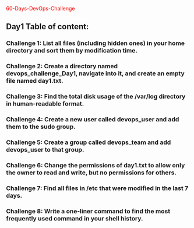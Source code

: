 <span style="color: red;"> 60-Days-DevOps-Challenge</span>
## Day1 Table of content: 
### Challenge 1: List all files (including hidden ones) in your home directory and sort them by modification time.
### Challenge 2: Create a directory named devops_challenge_Day1, navigate into it, and create an empty file named day1.txt.
### Challenge 3: Find the total disk usage of the /var/log directory in human-readable format.
### Challenge 4: Create a new user called devops_user and add them to the sudo group.
### Challenge 5: Create a group called devops_team and add devops_user to that group.
### Challenge 6: Change the permissions of day1.txt to allow only the owner to read and write, but no permissions for others.
### Challenge 7: Find all files in /etc that were modified in the last 7 days.
### Challenge 8: Write a one-liner command to find the most frequently used command in your shell history.
